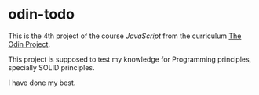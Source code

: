 # odin-todo
This is the 4th project of the course *JavaScript* from the curriculum
[The Odin Project](https://www.theodinproject.com/).

This project is supposed to test my knowledge for Programming principles,
specially SOLID principles.

I have done my best.
